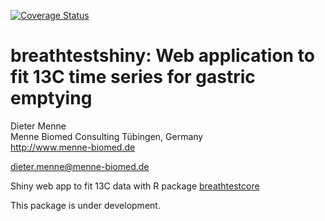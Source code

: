 [![Coverage Status](https://coveralls.io/repos/github/dmenne/breathtestshiny/badge.svg?branch=master)](https://coveralls.io/github/dmenne/breathtestshiny?branch=master)

breathtestshiny: Web application to fit 13C time series for gastric emptying
===========================================

Dieter Menne   
Menne Biomed Consulting Tübingen, Germany    
http://www.menne-biomed.de   

dieter.menne@menne-biomed.de 


Shiny web app to fit 13C data with R package [breathtestcore](https://github.com/dmenne/breathtestcore)

This package is under development. 

